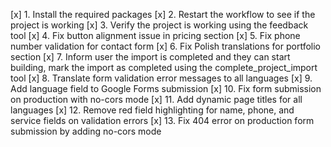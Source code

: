 [x] 1. Install the required packages
[x] 2. Restart the workflow to see if the project is working
[x] 3. Verify the project is working using the feedback tool
[x] 4. Fix button alignment issue in pricing section
[x] 5. Fix phone number validation for contact form
[x] 6. Fix Polish translations for portfolio section
[x] 7. Inform user the import is completed and they can start building, mark the import as completed using the complete_project_import tool
[x] 8. Translate form validation error messages to all languages
[x] 9. Add language field to Google Forms submission
[x] 10. Fix form submission on production with no-cors mode
[x] 11. Add dynamic page titles for all languages
[x] 12. Remove red field highlighting for name, phone, and service fields on validation errors
[x] 13. Fix 404 error on production form submission by adding no-cors mode